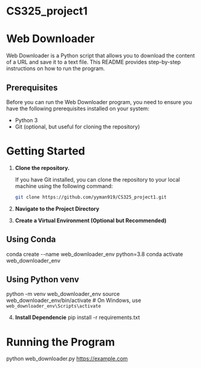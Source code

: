 # CS325_project1

# Web Downloader
Web Downloader is a Python script that allows you to download the content of a URL and save it to a text file. This README provides step-by-step instructions on how to run the program.

## Prerequisites
Before you can run the Web Downloader program, you need to ensure you have the following prerequisites installed on your system:

- Python 3
- Git (optional, but useful for cloning the repository)

# Getting Started

1. **Clone the repository.**

   If you have Git installed, you can clone the repository to your local machine using the following command:

   ```bash
   git clone https://github.com/yyman919/CS325_project1.git

2. **Navigate to the Project Directory**

3. **Create a Virtual Environment (Optional but Recommended)**
## Using Conda
  conda create --name web_downloader_env python=3.8
  conda activate web_downloader_env

##  Using Python venv
  python -m venv web_downloader_env
  source web_downloader_env/bin/activate  # On Windows, use `web_downloader_env\Scripts\activate`

4. **Install Dependencie**
   pip install -r requirements.txt
   
# Running the Program
   python web_downloader.py https://example.com

